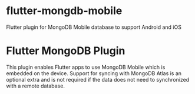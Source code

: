 # flutter-mongdb-mobile

Flutter plugin for MongoDB Mobile database to support Android and iOS

# Flutter MongoDB Plugin

This plugin enables Flutter apps to use MongoDB Mobile which is embedded on the device. Support for syncing with MongoDB Atlas is an optional extra and is not required if the data does not need to synchronized with a remote database.
